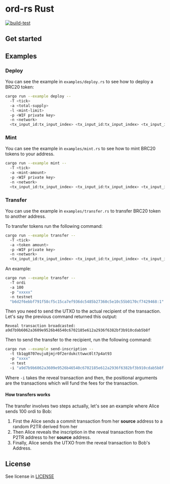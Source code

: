 # ord-rs Rust

[![build-test](https://github.com/bitfinity-network/ord-rs/actions/workflows/build-test.yml/badge.svg)](https://github.com/bitfinity-network/ord-rs/actions/workflows/build-test.yml)

## Get started

## Examples

### Deploy

You can see the example in `examples/deploy.rs` to see how to deploy a BRC20 token:

```sh
cargo run --example deploy --
  -T <tick>
  -a <total-supply>
  -l <mint-limit>
  -p <WIF private key>
  -n <network>
  <tx_input_id:tx_input_index> <tx_input_id:tx_input_index> <tx_input_id:tx_input_index>
```

### Mint

You can see the example in `examples/mint.rs` to see how to mint BRC20 tokens to your address.

```sh
cargo run --example mint --
  -T <tick>
  -a <mint-amount>
  -p <WIF private key>
  -n <network>
  <tx_input_id:tx_input_index> <tx_input_id:tx_input_index> <tx_input_id:tx_input_index>
```

### Transfer

You can use the example in `examples/transfer.rs` to transfer BRC20 token to another address.

To transfer tokens run the following command:

```sh
cargo run --example transfer --
  -T <tick>
  -a <token amount>
  -p <WIF private key>
  -n <network>
  <tx_input_id:tx_input_index> <tx_input_id:tx_input_index> <tx_input_id:tx_input_index> 
```

An example:

```sh
cargo run --example transfer --
  -T ordi 
  -a 100 
  -p "xxxxx" 
  -n testnet 
  "b6d2f6ebbf791f58cf5c15ca7ef936dc5485b27360c5e10c55b0170cf7429468:1" "f9832ed4eaf8eb32f619fe0e24f6ab352a73c16ee456b03792f13c6329e6a1e4:1"
```

Then you need to send the UTXO to the actual recipient of the transaction.
Let's say the previous command returned this output:

`Reveal transaction broadcasted: a9d7b9b6062a3609e9526b46540c6702185e612a2936f6382bf3b910cdab5b8f`

Then to send the transfer to the recipient, run the following command:

```sh
cargo run --example send-inscription --
  -t tb1qg0707euju8jmjr0f2erdukcttwwc0lt7p4at93 
  -p "xxxx" 
  -n test 
  -i "a9d7b9b6062a3609e9526b46540c6702185e612a2936f6382bf3b910cdab5b8f:0" "0c86a1ba63234546c234a6e253a0844bb693d8093dc65a6cf28f200d475bd675:1"
```

Where `-i` takes the reveal transaction and then, the positional arguments are the transactions which will fund the fees for the transaction.

#### How transfers works

The transfer involves two steps actually, let's see an example where Alice sends 100 ordi to Bob:

1. First the Alice sends a commit transaction from her **source** address to a random P2TR derived from her
2. Then Alice reveals the inscription in the reveal transaction from the P2TR address to her **source** address.
3. Finally, Alice sends the UTXO from the reveal transaction to Bob's Address.

## License

See license in [LICENSE](./LICENSE)
